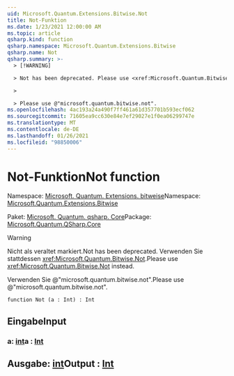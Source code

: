 ```yaml
---
uid: Microsoft.Quantum.Extensions.Bitwise.Not
title: Not-Funktion
ms.date: 1/23/2021 12:00:00 AM
ms.topic: article
qsharp.kind: function
qsharp.namespace: Microsoft.Quantum.Extensions.Bitwise
qsharp.name: Not
qsharp.summary: >-
  > [!WARNING]

  > Not has been deprecated. Please use <xref:Microsoft.Quantum.Bitwise.Not> instead.

  >

  > Please use @"microsoft.quantum.bitwise.not".
ms.openlocfilehash: 4ac193a24a490f7ff461a61d357701b593ecf062
ms.sourcegitcommit: 71605ea9cc630e84e7ef29027e1f0ea06299747e
ms.translationtype: MT
ms.contentlocale: de-DE
ms.lasthandoff: 01/26/2021
ms.locfileid: "98850006"
---
```

# <a name="not-function"></a><span data-ttu-id="594ec-102">Not-Funktion</span><span class="sxs-lookup"><span data-stu-id="594ec-102">Not function</span></span>

<span data-ttu-id="594ec-103">Namespace: [Microsoft. Quantum. Extensions. bitweise](xref:Microsoft.Quantum.Extensions.Bitwise)</span><span class="sxs-lookup"><span data-stu-id="594ec-103">Namespace: [Microsoft.Quantum.Extensions.Bitwise](xref:Microsoft.Quantum.Extensions.Bitwise)</span></span>

<span data-ttu-id="594ec-104">Paket: [Microsoft. Quantum. qsharp. Core](https://nuget.org/packages/Microsoft.Quantum.QSharp.Core)</span><span class="sxs-lookup"><span data-stu-id="594ec-104">Package: [Microsoft.Quantum.QSharp.Core](https://nuget.org/packages/Microsoft.Quantum.QSharp.Core)</span></span>


> [!WARNING]
> <span data-ttu-id="594ec-105">Nicht als veraltet markiert.</span><span class="sxs-lookup"><span data-stu-id="594ec-105">Not has been deprecated.</span></span> <span data-ttu-id="594ec-106">Verwenden Sie stattdessen <xref:Microsoft.Quantum.Bitwise.Not>.</span><span class="sxs-lookup"><span data-stu-id="594ec-106">Please use <xref:Microsoft.Quantum.Bitwise.Not> instead.</span></span>
>
> <span data-ttu-id="594ec-107">Verwenden Sie @"microsoft.quantum.bitwise.not".</span><span class="sxs-lookup"><span data-stu-id="594ec-107">Please use @"microsoft.quantum.bitwise.not".</span></span>



```qsharp
function Not (a : Int) : Int
```


## <a name="input"></a><span data-ttu-id="594ec-108">Eingabe</span><span class="sxs-lookup"><span data-stu-id="594ec-108">Input</span></span>

### <a name="a--int"></a><span data-ttu-id="594ec-109">a: [int](xref:microsoft.quantum.lang-ref.int)</span><span class="sxs-lookup"><span data-stu-id="594ec-109">a : [Int](xref:microsoft.quantum.lang-ref.int)</span></span>





## <a name="output--int"></a><span data-ttu-id="594ec-110">Ausgabe: [int](xref:microsoft.quantum.lang-ref.int)</span><span class="sxs-lookup"><span data-stu-id="594ec-110">Output : [Int](xref:microsoft.quantum.lang-ref.int)</span></span>

